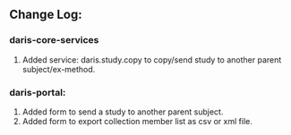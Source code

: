 
## Change Log:

### daris-core-services
1. Added service: daris.study.copy to copy/send study to another parent subject/ex-method.


### daris-portal:
1. Added form to send a study to another parent subject.
2. Added form to export collection member list as csv or xml file.

